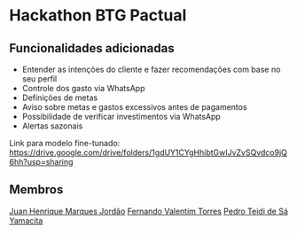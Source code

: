 # Hackathon BTG Pactual

## Funcionalidades adicionadas

- Entender as intenções do cliente e fazer recomendações com base no seu perfil
- Controle dos gasto via WhatsApp
- Definições de metas
- Aviso sobre metas e gastos excessivos antes de pagamentos
- Possibilidade de verificar investimentos via WhatsApp
- Alertas sazonais

Link para modelo fine-tunado: https://drive.google.com/drive/folders/1gdUY1CYgHhibtGwIJvZvSQvdco9jQ6hh?usp=sharing

## Membros

[Juan Henrique Marques Jordão](github.com/JustTheHero)
[Fernando Valentim Torres](github.com/fernandovtorres)
[Pedro Teidi de Sá Yamacita](github.com/PedroYamacita)
